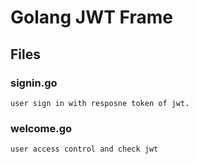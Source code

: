 # Golang JWT Frame
## Files
### signin.go
 ```
user sign in with resposne token of jwt.
 ```
### welcome.go
 ```
 user access control and check jwt 
 ```
